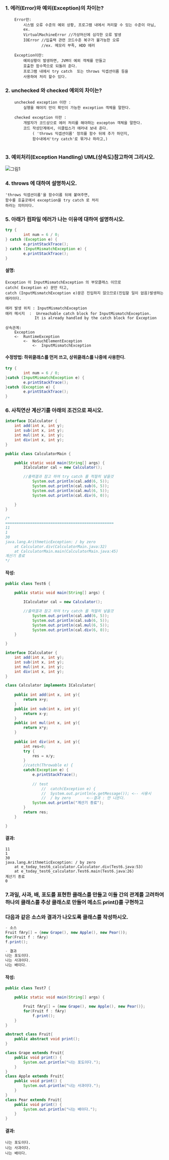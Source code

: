 ### 1. 에러(Error)와 예외(Exception)의 차이는?
```
	Error란: 
		시스템 오류 수준의 예외 상황, 프로그램 내에서 처리할 수 있는 수준이 아님, 
		ex.
		VirtualMachineError //가상머신에 심각한 오류 발생
		IOError //입출력 관련 코드수준 복구가 불가능한 오류
				//ex. 메모리 부족, HDD 에러
				
	Exception이란:
		예외상황이 발생하면, JVM이 예외 객체를 만들고
		호출한 함수쪽으로 되돌려 준다.
		프로그램 내에서 try catch  또는 throws 익셉션이름 등을
		사용하여 처리 할수 있다.
```
### 2. unchecked 와 checked 예외의 차이는?
```
	unchecked exception 이란 :
		실행을 해야지 만이 확인이 가능한 exception 객체을 말한다.
		
	checked exception 이란 : 
		개발자가 코드상으로 에러 처리를 해야하는 excepton 객체을 말한다.
		코드 작성단계에서, 이클립스가 에러내 보내 준다.
			( 'throws 익셉션이름' 정의를 함수 뒤에 추가 하던지,
			함수내에서'try catch'로 묶거나 하라고,)
			
```
### 3. 예외처리(Exception Handling) UML(상속도)참고하여  그리시오.
![그림1](./1.PNG)


### 4. throws 에 대하여 설명하시오.
	'throws 익셉션이름'을 함수이름 뒤에 붙여주면,
	함수를 호출곳에서 exception을 try catch 로 처리 
	하라는 의미이다.

### 5. 아래가 컴파일 에러가 나는 이유에 대하여 설명하시오.
```java
try {
		int num = 6 / 0;
} catch (Exception e) {
		e.printStackTrace();
} catch (InputMismatchException e) {
		e.printStackTrace();
}
```
#### 설명:

	Exception 이 InputMismatchException 의 부모클래스 이므로
	catch( Exception e) 문만 타고,
	catch (InputMismatchException e)문은 진입하지 않으므로(진입할 일이 없음)발생하는 에러이다.
	
	에러 발생 위치 : InputMismatchException
	에러 메시지  :  Unreachable catch block for InputMismatchException. 
			     It is already handled by the catch block for Exception
	
	상속관계:
		Exception
		<-	RuntimeException
			<-	NoSuchElementException
				<-	InputMismatchException
#### 수정방법: 하위클래스를 먼저 쓰고, 상위클래스를 나중에 사용한다.
```java
try {
		int num = 6 / 0;
}catch (InputMismatchException e) {
		e.printStackTrace();
}catch (Exception e) {
		e.printStackTrace();
} 
```


### 6. 사칙연산 계산기를 아래의 조건으로 짜시오.
```java
interface ICalculator {
	int add(int x, int y);
	int sub(int x, int y);
	int mul(int x, int y);
	int div(int x, int y);
}

public class CalculatorMain {

	public static void main(String[] args) {
		ICalculator cal = new Calculator();

		//출력결과 참고 하여 try catch 를 적절히 넣을것  
			System.out.println(cal.add(6, 5));
			System.out.println(cal.sub(6, 5));	
			System.out.println(cal.mul(6, 5));	
			System.out.println(cal.div(6, 0));

	}
}

/*
================================================
11
1
30
java.lang.ArithmeticException: / by zero
	at Calculator.div(CalculatorMain.java:32)
	at CalculatorMain.main(CalculatorMain.java:45)
계산기 종료
*/
```
#### 작성:
```java
public class Test6 {

	public static void main(String[] args) {

		ICalculator cal = new Calculator();

		//출력결과 참고 하여 try catch 를 적절히 넣을것  
			System.out.println(cal.add(6, 5));
			System.out.println(cal.sub(6, 5));	
			System.out.println(cal.mul(6, 5));	
			System.out.println(cal.div(6, 0));
	}

}

interface ICalculator {
	int add(int x, int y);
	int sub(int x, int y);
	int mul(int x, int y);
	int div(int x, int y);
}

class Calculator implements ICalculator{
	
	public int add(int x, int y){
		return x+y;
	}
	public int sub(int x, int y){
		return x-y;
	}
	public int mul(int x, int y){
		return x*y;
	}
	
	public int div(int x, int y){
		int res=0;
		try {
			res = x/y;
		}
		//catch(Throwable e) {
		catch(Exception e) {
			e.printStackTrace();
			
			// test  
				//	catch(Exception e) {  
				//	System.out.println(e.getMessage()); <-- 사용시 
				//	/ by zero		<--결과 : 만 나온다.
			System.out.println("계산기 종료");
		}
		return res;
	}

}
```
#### 결과:
```
11
1
30
java.lang.ArithmeticException: / by zero
	at e_today_test6_calculator.Calculator.div(Test6.java:53)
	at e_today_test6_calculator.Test6.main(Test6.java:26)
계산기 종료
0
```

### 7.과일, 사과, 배, 포도를 표현한 클래스를 만들고 이들 간의 관계를 고려하여 하나의 클래스를 추상 클래스로 만들어 메소드 print()를 구현하고 
### 다음과 같은 소스와 결과가 나오도록 클래스를 작성하시오.
```java
- 소스
Fruit fAry[] = {new Grape(), new Apple(), new Pear());
for(Fruit f : fAry)
f.print();

- 결과
나는 포도이다.
나는 사과이다.
나는 배이다.
```
#### 작성:
```java
public class Test7 {

	public static void main(String[] args) {

		Fruit fAry[] = {new Grape(), new Apple(), new Pear()};
		for(Fruit f : fAry)
			f.print();
	}
}

abstract class Fruit{
	public abstract void print();
}	

class Grape extends Fruit{
	public void print() {
		System.out.println("나는 포도이다.");
	}
}
class Apple extends Fruit{
	public void print() { 
		System.out.println("나는 사과이다.");
	}
}
class Pear extends Fruit{
	public void print() {
		System.out.println("나는 배이다.");
	}
}
```
#### 결과:
```
나는 포도이다.
나는 사과이다.
나는 배이다.
```